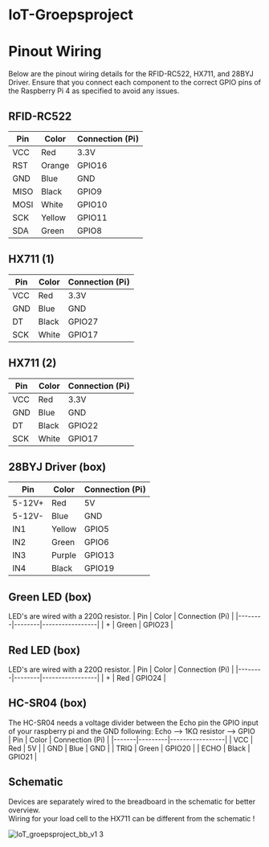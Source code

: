 # IoT-Groepsproject

# Pinout Wiring
Below are the pinout wiring details for the RFID-RC522, HX711, and 28BYJ Driver. Ensure that you connect each component to the correct GPIO pins of the Raspberry Pi 4 as specified to avoid any issues.
## RFID-RC522

| Pin   | Color   | Connection (Pi) |
|-------|---------|-----------------|
| VCC   | Red     | 3.3V            |
| RST   | Orange  | GPIO16          |
| GND   | Blue    | GND             |
| MISO  | Black   | GPIO9           |
| MOSI  | White   | GPIO10          |
| SCK   | Yellow  | GPIO11          |
| SDA   | Green   | GPIO8           |

## HX711 (1)

| Pin   | Color   | Connection (Pi) |
|-------|---------|-----------------|
| VCC   | Red     | 3.3V            |
| GND   | Blue    | GND             |
| DT    | Black   | GPIO27          |
| SCK   | White   | GPIO17          |

## HX711 (2)

| Pin   | Color   | Connection (Pi) |
|-------|---------|-----------------|
| VCC   | Red     | 3.3V            |
| GND   | Blue    | GND             |
| DT    | Black   | GPIO22          |
| SCK   | White   | GPIO17          |

## 28BYJ Driver (box)

| Pin    | Color  | Connection (Pi) |
|--------|--------|-----------------|
| 5-12V+ | Red    | 5V              |
| 5-12V- | Blue   | GND             |
| IN1    | Yellow | GPIO5           |
| IN2    | Green  | GPIO6           |
| IN3    | Purple | GPIO13          |
| IN4    | Black  | GPIO19          |

## Green LED (box)
LED's are wired with a 220Ω resistor.
| Pin    | Color  | Connection (Pi) |
|--------|--------|-----------------|
|   +    | Green  |     GPIO23      |

## Red LED (box)
LED's are wired with a 220Ω resistor.
| Pin    | Color  | Connection (Pi) |
|--------|--------|-----------------|
|   +    |  Red   |     GPIO24      |

## HC-SR04 (box)
The HC-SR04 needs a voltage divider between the Echo pin the GPIO input of your raspberry pi and the GND following: Echo --> 1KΩ resistor --> GPIO
<br>
| Pin   | Color   | Connection (Pi) |
|-------|---------|-----------------|
| VCC   | Red     | 5V              |
| GND   | Blue    | GND             |
| TRIQ  | Green   | GPIO20          |
| ECHO  | Black   | GPIO21          |



## Schematic
Devices are separately wired to the breadboard in the schematic for better overview.
<br>
Wiring for your load cell to the HX711 can be different from the schematic !

![IoT_groepsproject_bb_v1 3](https://github.com/r0901651/IoT-Groepsproject/assets/95848828/afbc68e9-d85f-46e8-b44f-228d583730e6)


